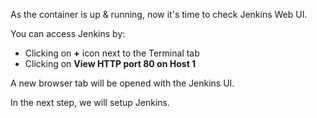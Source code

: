 As the container is up & running, now it's time to check Jenkins Web UI.

You can access Jenkins by:

 + Clicking on **+** icon next to the Terminal tab
 + Clicking on **View HTTP port 80 on Host 1**

A new browser tab will be opened with the Jenkins UI.

In the next step, we will setup Jenkins.